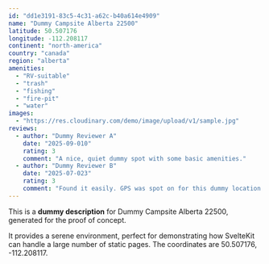```yaml
---
id: "dd1e3191-83c5-4c31-a62c-b40a614e4909"
name: "Dummy Campsite Alberta 22500"
latitude: 50.507176
longitude: -112.208117
continent: "north-america"
country: "canada"
region: "alberta"
amenities:
  - "RV-suitable"
  - "trash"
  - "fishing"
  - "fire-pit"
  - "water"
images:
  - "https://res.cloudinary.com/demo/image/upload/v1/sample.jpg"
reviews:
  - author: "Dummy Reviewer A"
    date: "2025-09-010"
    rating: 3
    comment: "A nice, quiet dummy spot with some basic amenities."
  - author: "Dummy Reviewer B"
    date: "2025-07-023"
    rating: 3
    comment: "Found it easily. GPS was spot on for this dummy location."
---
```


This is a **dummy description** for Dummy Campsite Alberta 22500, generated for the proof of concept.

It provides a serene environment, perfect for demonstrating how SvelteKit can handle a large number of static pages. The coordinates are 50.507176, -112.208117.

